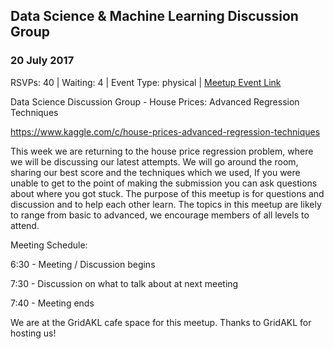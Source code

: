 ## Data Science & Machine Learning Discussion Group
### 20 July 2017
RSVPs: 40 | Waiting: 4 | Event Type: physical | [Meetup Event Link](https://www.meetup.com/Data-Science-Discussion-Auckland/events/240312618)

Data Science Discussion Group - House Prices: Advanced Regression Techniques

https://www.kaggle.com/c/house-prices-advanced-regression-techniques

This week we are returning to the house price regression problem, where we will be discussing our latest attempts. We will go around the room, sharing our best score and the techniques which we used, If you were unable to get to the point of making the submission you can ask questions about where you got stuck. The purpose of this meetup is for questions and discussion and to help each other learn. The topics in this meetup are likely to range from basic to advanced, we encourage members of all levels to attend.

Meeting Schedule:

6:30 - Meeting / Discussion begins

7:30 - Discussion on what to talk about at next meeting

7:40 - Meeting ends

We are at the GridAKL cafe space for this meetup. Thanks to GridAKL for hosting us!
